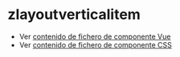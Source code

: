 # zlayoutverticalitem

 - Ver [contenido de fichero de componente Vue](./zlayoutverticalitem.vue)
 - Ver [contenido de fichero de componente CSS](./zlayoutverticalitem.css)
